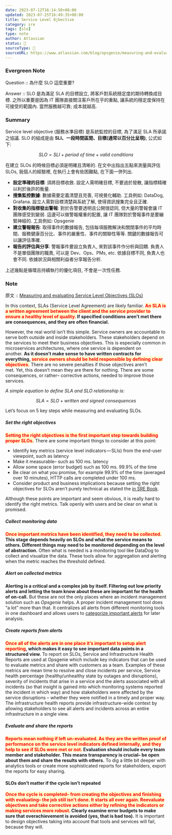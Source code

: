```yaml
---
date: 2023-07-12T16:14:50+08:00
updated: 2023-07-25T16:49:35+08:00
title: Service Level Ojbective
category: sre
tags: [slo]
type: note
author: Atlassian
status: 🌱
sourceType: 📰️
sourceURL: https://www.atlassian.com/blog/opsgenie/measuring-and-evaluating-service-level-objectives
---
```


### Evergreen Note

Question :: 為什麼 SLO 這麼重要?

Answer :: SLO 是為滿足 SLA 的目標設立, 將客戶對系統穩定度的期待轉換成目標. 之所以重要是因為 IT 團隊直接關注客戶所在乎的重點, 讓系統的穩定度保持在可接受的範圍內. 當然服務越可靠; 成本就越高.

<!--more-->

### Summary

Service level objective (服務水準目標) 是系統監控的目標, 為了滿足 SLA 所承諾之協議. SLO 的組成是由 **SLI、一段時間區間、目標(通常以百分比呈現)**, 公式如下:

$$ SLO = SLI + period\ of\ time + valid\ conditions $$

在建立 SLOs 的時候目標必須是明確且清晰的. 在文中出指出五點來測量與評估 SLOs, 我個人的經驗裡, 在執行上會有些困難點, 在下面一併列出.

- **設定準確的目標**: 須將目標收斂. 設定人需明確目標, 不要過於發散, 讓指標精確以利於後許的衡量.
- **搜集監控數據**: 數據需要定義清楚且完善, 可視覺化輔助. 工具例如: DataDog, Grafana. 設立人需對目標清楚與系統了解, 使得資訊搜集完全且正確.
- **對收集的指標發出警報**: 對於告警要透明且公開很認同, 但大量的警報會讓 IT 團隊感受到變弱. 這邊可以做警報權重的配置, 讓 IT 團隊對於警報事件是要繃緊神經的. 工具例如: Opsgenie
- **建立警報報告**: 取得事件的數據報告, 包括每項服務解決和關閉事件的平均時間、服務健康百分比、事件的嚴重性、事件的關聯性等等. 關鍵的數據報告可以讓評估準確.
- **報告的評估與分享**: 警報事件要設立負責人, 來對該事件作分析與回饋. 負責人不是單個團隊的職責, 可以是 Dev、Ops、PMs, etc. 依據目標不同, 負責人也會不同. 依據狀況與相關利益者分享報告分析.

上述幾點是循環且持續執行的優化項目, 不會是一次性任務.

### Note

原文 :: [Measuring and evaluating Service Level Objectives (SLOs)](https://www.atlassian.com/blog/opsgenie/measuring-and-evaluating-service-level-objectives)

In this context, SLAs (Service Level Agreement) are likely familiar. **<span style="background-color: #ffffcc; color: red">An SLA is a written agreement between the client and the service provider to ensure a healthy level of quality.</span> If specified conditions aren’t met there are consequences, and they are often financial.**

However, the real world isn’t this simple. Service owners are accountable to serve both outside and inside stakeholders. These stakeholders depend on the services to meet their business objectives. This is especially common in microservices architectures, where one service is dependent on another. **As it doesn’t make sense to have written contracts for everything, <span style="background-color: #ffffcc; color: red">service owners should be held responsible by defining clear objectives.</span>** There are no severe penalties if those objectives aren’t met. Yet, this doesn’t mean they are there for nothing. There are some consequences, or rather– corrective actions, needed to improve those services.

*A simple equation to define SLA and SLO relationship is:*

$$ SLA = SLO + written\ and\ signed\ consequences $$

Let’s focus on 5 key steps while measuring and evaluating SLOs.

##### Set the right objectives

**<span style="background-color: #ffffcc; color: red">Setting the right objectives is the first important step towards building proper SLOs.</span>** There are some important things to consider at this point:

- Identify key metrics (service level indicators — SLIs) from the end-user viewpoint, such as latency
- Make it measurable– such as 100 ms. latency
- Allow some space (error budget) such as 100 ms. 99.9% of the time
- Be clear on what you promise, for example 99.9% of the time (averaged over 10 minutes), HTTP calls are completed under 100 ms.
- Consider product and business implications because setting the right objectives for SLOs aren’t purely technical as stated the [in SRE Book](https://landing.google.com/sre/book/chapters/service-level-objectives.html).

Although these points are important and seem obvious, it is really hard to identify the right metrics. Talk openly with users and be clear on what is promised.

##### Collect monitoring data

**<span style="background-color: #ffffcc; color: red">Once important metrics have been identified, they need to be collected.</span> This stage depends heavily on SLOs and what the service means to others. Different things may need to be monitored depending on the level of abstraction.** Often what is needed is a monitoring tool like DataDog to collect and visualize the data. These tools allow for aggregation and alerting when the metric reaches the threshold defined.

##### Alert on collected metrics

**Alerting is a critical and a complex job by itself. Filtering out low priority alerts and letting the team know about these are important for the health of on-call.** But these are not the only places where an incident management solution such as *Opsgenie* helps. A proper incident management tool does “a lot” more than that. It centralizes all alerts from different monitoring tools in one dashboard and allows users to [categorize important alerts](https://docs.opsgenie.com/docs/filters) for later analysis.


##### Create reports from alerts

**<span style="background-color: #ffffcc; color: red">Once all of the alerts are in one place it’s important to setup alert reporting</span>, which makes it easy to see important data points in a structured view.** To report on SLOs, Service and Infrastructure Health Reports are used at Opsgenie which include key indicators that can be used to evaluate metrics and share with customers as a team. Examples of these metrics are mean time to resolve and close incidents per service, Service health percentage (healthy/unhealthy state by outages and disruptions), severity of incidents that arise in a service and the alerts associated with all incidents (so that insight is gained into which monitoring systems reported the incident in which way) and how stakeholders were affected by the service disruptions – whether they were notified in a timely and proper way. The infrastructure health reports provide infrastructure-wide context by allowing stakeholders to see all alerts and incidents across an entire infrastructure in a single view.

##### Evaluate and share the reports

**<span style="background-color: #ffffcc; color: red">Reports mean nothing if left un-evaluated. As they are the written proof of performance on the service level indicators defined internally, and they help to see if SLOs were met or not.</span> Evaluation should include every team member and stakeholder. This means transparency is crucial– be open about them and share the results with others.** To dig a little bit deeper with analytics tools or create more sophisticated reports for stakeholders, export the reports for easy sharing.


#### SLOs don’t matter if the cycle isn’t repeated

**<span style="background-color: #ffffcc; color: red">Once the cycle is completed– from creating the objectives and finishing with evaluating– the job still isn’t done. It starts all over again. Reevaluate objectives and take corrective actions either by refining the indicators or making services more robust.</span> Clearly examine error budgets to make sure that overachievement is avoided (yes, that is bad too).** It is important to design objectives taking into account that tools and services will fail, because they will.